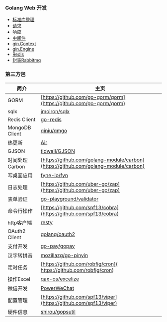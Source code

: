 ### Golang Web 开发
- [标准库整理](./standard/README.md)
- [请求](./请求.md)
- [响应](./响应.md)
- [中间件](./中间件.md)
- [gin.Context](./gin.Context.md)
- [gin.Engine](./gin.Engine.md)
- [Redis](./Redis.md)
- [封装Rabbitmq](./rabbitmq.md)

### 第三方包
| 简介 | 主页 |
| ------------ | ------------ |
| GORM  | [https://github.com/go-gorm/gorm](https://github.com/go-gorm/gorm) |
| sqlx | [jmoiron/sqlx](https://github.com/jmoiron/sqlx)  |
| Redis Client |  [go-redis](https://github.com/redis/go-redis) |
| MongoDB Client |  [qiniu/qmgo](https://github.com/qiniu/qmgo) |
| 热更新 | [Air](https://github.com/cosmtrek/air)  |
| GJSON  |  [tidwall/GJSON](https://github.com/tidwall/gjson) |
| 时间处理 Carbon |  [https://github.com/golang-module/carbon](https://github.com/golang-module/carbon) |
| 写桌面应用  |  [fyne-io/fyn](https://github.com/fyne-io/fyne) |
| 日志处理  |  [https://github.com/uber-go/zap](https://github.com/uber-go/zap) |
| 表单验证 |   [go-playground/validator](https://github.com/go-playground/validator) |
| 命令行操作  |  [https://github.com/spf13/cobra](https://github.com/spf13/cobra) |
| http客户端  |  [resty](https://github.com/go-resty/resty) |
| OAuth2 Client  |  [golang/oauth2](https://github.com/golang/oauth2) |
| 支付开发  |  [go-pay/gopay](https://github.com/go-pay/gopay) |
| 汉字转拼音 |  [mozillazg/go-pinyin](https://github.com/mozillazg/go-pinyin) |
| 定时任务 |  [https://github.com/robfig/cron]( https://github.com/robfig/cron) |
| 操作Excel |  [qax-os/excelize](https://github.com/qax-os/excelize) |
| 微信开发 |  [PowerWeChat](https://powerwechat.artisan-cloud.com/zh/start/) |
| 配置管理 |  [https://github.com/spf13/viper](https://github.com/spf13/viper) |
| 硬件信息 |  [shirou/gopsutil](https://github.com/shirou/gopsutil/) |